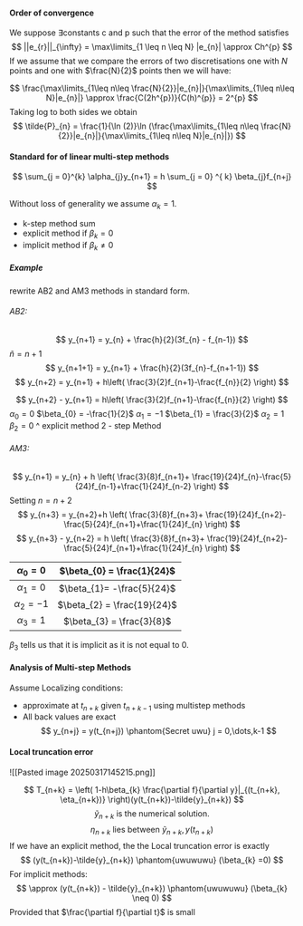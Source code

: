 #### Order of convergence

We suppose $\exists \text{constants c and p}$ such that the error of the method satisfies
$$
||e_{r}||_{\infty} = \max\limits_{1 \leq n \leq N} |e_{n}| \approx Ch^{p}
$$
If we assume that we compare the errors of two discretisations one with $N$ points and one with  $\frac{N}{2}$ points then we will have:

$$
\frac{\max\limits_{1\leq n\leq \frac{N}{2}}|e_{n}|}{\max\limits_{1\leq n\leq N}|e_{n}|} \approx \frac{C(2h^{p})}{C(h)^{p}} = 2^{p}
$$
Taking log to both sides we obtain
$$
\tilde{P}_{n} = \frac{1}{\ln (2)}\ln (\frac{\max\limits_{1\leq n\leq \frac{N}{2}}|e_{n}|}{\max\limits_{1\leq n\leq N}|e_{n}|})
$$
#### Standard for of linear multi-step methods

$$
\sum_{j = 0}^{k} \alpha_{j}y_{n+1} = h \sum_{j = 0} ^{ k} \beta_{j}f_{n+j}
$$

Without loss of generality we assume $\alpha_{k} = 1$.

- k-step method $\text{sum}$
- explicit method $\text{if } \beta_{k} = 0$
- implicit method $\text{if } \beta_{k} \neq 0$

##### Example

rewrite AB2 and AM3 methods in standard form.

###### AB2:

$$
y_{n+1} = y_{n} + \frac{h}{2}(3f_{n} - f_{n-1})
$$
$\tilde{n} = n+1$
$$
y_{n+1+1} = y_{n+1} + \frac{h}{2}(3f_{n}-f_{n+1-1})
$$
$$
y_{n+2} = y_{n+1} + h\left( \frac{3}{2}f_{n+1}-\frac{f_{n}}{2} \right)
$$

$$
y_{n+2} - y_{n+1} = h\left( \frac{3}{2}f_{n+1}-\frac{f_{n}}{2} \right)
$$
$\alpha_{0} = 0$     $\beta_{0} = -\frac{1}{2}$
$\alpha_{1} = -1$   $\beta_{1} = \frac{3}{2}$
$\alpha_{2} = 1$    $\beta_{2} = 0$
         ^ explicit method
         2 - step Method
###### AM3:

$$
y_{n+1} = y_{n} + h \left(  \frac{3}{8}f_{n+1}+ \frac{19}{24}f_{n}-\frac{5}{24}f_{n-1}+\frac{1}{24}f_{n-2} \right)
$$
Setting $n = n+2$
$$
y_{n+3} = y_{n+2}+h \left(  \frac{3}{8}f_{n+3}+ \frac{19}{24}f_{n+2}-\frac{5}{24}f_{n+1}+\frac{1}{24}f_{n} \right)
$$
$$
y_{n+3} - y_{n+2} = h \left(  \frac{3}{8}f_{n+3}+ \frac{19}{24}f_{n+2}-\frac{5}{24}f_{n+1}+\frac{1}{24}f_{n} \right)
$$

|  $\alpha_{0}=0$   | $\beta_{0} = \frac{1}{24}$  |
| :---------------: | :-------------------------: |
| $\alpha_{1} = 0$  | $\beta_{1}= -\frac{5}{24}$  |
| $\alpha_{2} = -1$ | $\beta_{2} = \frac{19}{24}$ |
| $\alpha_{3} = 1$  |  $\beta_{3} = \frac{3}{8}$  |
$\beta_{3}$ tells us that it is implicit as it is not equal to $0$.

#### Analysis of Multi-step Methods

Assume Localizing conditions:
- $\text{approximate at }t_{n+k} \text{ given } t_{n+k-1} \text{ using multistep methods }$
- All back values are exact $$
y_{n+j} = y(t_{n+j}) \phantom{Secret uwu} j = 0,\dots,k-1
$$
#### Local truncation error

![[Pasted image 20250317145215.png]]

$$
T_{n+k} = \left( 1-h\beta_{k} \frac{\partial f}{\partial y}|_{(t_{n+k}, \eta_{n+k})} \right)(y(t_{n+k})-\tilde{y}_{n+k})
$$
$$
\tilde{y}_{n+k} \text{ is the numerical solution.}
$$
$$
\eta_{n+k} \text{ lies between } \tilde{y}_{n+k}, y(t_{n+k})
$$
If we have an explicit method, the the Local truncation error is exactly
$$
(y(t_{n+k})-\tilde{y}_{n+k}) \phantom{uwuwuwu} (\beta_{k} =0)
$$
For implicit methods:
$$
\approx (y(t_{n+k}) - \tilde{y}_{n+k}) \phantom{uwuwuwu} (\beta_{k} \neq 0)
$$
Provided that $\frac{\partial f}{\partial t}$ is small
